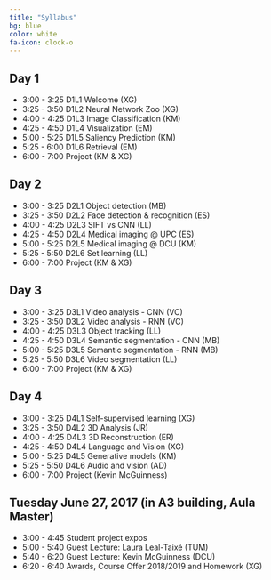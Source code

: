 ```yaml
---
title: "Syllabus"
bg: blue
color: white
fa-icon: clock-o
---
```


## Day 1

- 3:00 - 3:25 D1L1 Welcome (XG) 
- 3:25 - 3:50 D1L2 Neural Network Zoo (XG)  
- 4:00 - 4:25 D1L3 Image Classification (KM)
- 4:25 - 4:50 D1L4 Visualization (EM)
- 5:00 - 5:25 D1L5 Saliency Prediction (KM)
- 5:25 - 6:00 D1L6 Retrieval (EM) 
- 6:00 - 7:00 Project (KM & XG)

[d1l1-slides]: 
[d1l2-slides]: 
[d1l3-slides]: 
[d1l4-slides]: 
[d1l5-slides]: 
[d1l6-slides]: 

## Day 2

- 3:00 - 3:25 D2L1 Object detection (MB) 
- 3:25 - 3:50 D2L2 Face detection & recognition (ES)
- 4:00 - 4:25 D2L3 SIFT vs CNN (LL) 
- 4:25 - 4:50 D2L4 Medical imaging @ UPC (ES)
- 5:00 - 5:25 D2L5 Medical imaging @ DCU (KM)
- 5:25 - 5:50 D2L6 Set learning (LL)
- 6:00 - 7:00 Project (KM & XG) 

[d2l1-slides]: 
[d2l2-slides]: 
[d2l3-slides]: 
[d2l4-slides]: 
[d2l5-slides]: 
[d2l6-slides]: 

## Day 3

- 3:00 - 3:25 D3L1 Video analysis - CNN (VC)
- 3:25 - 3:50 D3L2 Video analysis - RNN (VC)
- 4:00 - 4:25 D3L3 Object tracking (LL) 
- 4:25 - 4:50 D3L4 Semantic segmentation - CNN (MB)
- 5:00 - 5:25 D3L5 Semantic segmentation - RNN (MB)
- 5:25 - 5:50 D3L6 Video segmentation (LL)
- 6:00 - 7:00 Project (KM & XG)

[d3l1-slides]: 
[d3l2-slides]: 
[d3l3-slides]: 
[d3l4-slides]: 
[d3l5-slides]: 
[d3l6-slides]: 

## Day 4

- 3:00 - 3:25 D4L1 Self-supervised learning (XG)
- 3:25 - 3:50 D4L2 3D Analysis (JR) 
- 4:00 - 4:25 D4L3 3D Reconstruction (ER)
- 4:25 - 4:50 D4L4 Language and Vision (XG) 
- 5:00 - 5:25 D4L5 Generative models (KM)
- 5:25 - 5:50 D4L6 Audio and vision (AD)
- 6:00 - 7:00 Project (Kevin McGuinness)

[d4l1-slides]: 
[d4l2-slides]: 
[d4l3-slides]: 
[d4l4-slides]: 
[d4l5-slides]: 
[d4l6-slides]: 

## Tuesday June 27, 2017 (in A3 building, Aula Master)

- 3:00 - 4:45 Student project expos 
- 5:00 - 5:40 Guest Lecture: Laura Leal-Taixé (TUM)
- 5:40 - 6:20 Guest Lecture: Kevin McGuinness (DCU)
- 6:20 - 6:40 Awards, Course Offer 2018/2019 and Homework (XG)
